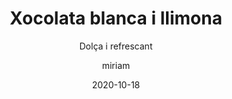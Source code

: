 ---
author: miriam
date: 2020-10-18
published: true
title: Xocolata blanca i llimona
subtitle: Dolça i refrescant
description: Galeta de vainilla amb gotes de xocolata blanca i llimona
image: /uploads/blanca.jpg
price: 1.5
---